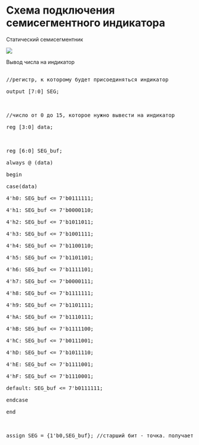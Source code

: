 # Схема подключения семисегментного индикатора #

Статический семисегментник

<img src='https://sites.google.com/site/analogsynthdiy/_/rsrc/1410552977566/sobstvennye-razrabotki/sintezator-na-baze-plis/11---vvod-vyvod/1-6---semisegmentnyj-indikator/HEX.png'>

Вывод числа на индикатор<br>
<br>
<pre>
//регистр, к которому будет присоединяться индикатор<br>
output [7:0] SEG;<br>
<br>
//число от 0 до 15, которое нужно вывести на индикатор<br>
reg [3:0] data;<br>
<br>
reg [6:0] SEG_buf;<br>
always @ (data)<br>
begin<br>
case(data)<br>
4'h0: SEG_buf <= 7'b0111111;<br>
4'h1: SEG_buf <= 7'b0000110;<br>
4'h2: SEG_buf <= 7'b1011011;<br>
4'h3: SEG_buf <= 7'b1001111;<br>
4'h4: SEG_buf <= 7'b1100110;<br>
4'h5: SEG_buf <= 7'b1101101;<br>
4'h6: SEG_buf <= 7'b1111101;<br>
4'h7: SEG_buf <= 7'b0000111;<br>
4'h8: SEG_buf <= 7'b1111111;<br>
4'h9: SEG_buf <= 7'b1101111;<br>
4'hA: SEG_buf <= 7'b1110111;<br>
4'hB: SEG_buf <= 7'b1111100;<br>
4'hC: SEG_buf <= 7'b0111001;<br>
4'hD: SEG_buf <= 7'b1011110;<br>
4'hE: SEG_buf <= 7'b1111001;<br>
4'hF: SEG_buf <= 7'b1110001;<br>
default: SEG_buf <= 7'b0111111;<br>
endcase<br>
end<br>
<br>
assign SEG = {1'b0,SEG_buf}; //старший бит - точка. получается всегда погашен<br>
</pre>